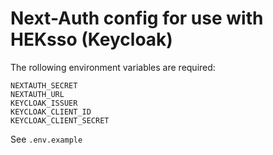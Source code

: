 # Next-Auth config for use with HEKsso (Keycloak)

The rollowing environment variables are required:

    NEXTAUTH_SECRET
    NEXTAUTH_URL
    KEYCLOAK_ISSUER
    KEYCLOAK_CLIENT_ID
    KEYCLOAK_CLIENT_SECRET

See `.env.example`